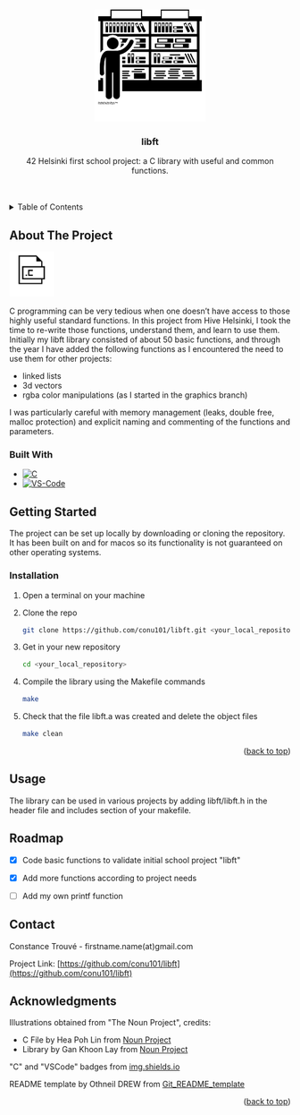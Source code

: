 <a name="readme-top"></a>

<!-- PROJECT LOGO -->
<br />
<div align="center">
  <a href="https://github.com/conu101/libft">
    <img src="noun-library-876200.png" alt="Logo" width="200" height="200">
  </a>

  <h3 align="center">libft</h3>

  <p align="center">
    42 Helsinki first school project: a C library with useful and common functions.
    <br />
    <br />
    <br />
  </p>
</div>



<!-- TABLE OF CONTENTS -->
<details>
  <summary>Table of Contents</summary>
  <ol>
    <li>
      <a href="#about-the-project">About The Project</a>
      <ul>
        <li><a href="#built-with">Built With</a></li>
      </ul>
    </li>
    <li>
      <a href="#getting-started">Getting Started</a>
      <ul>
        <li><a href="#installation">Installation</a></li>
      </ul>
    </li>
    <li><a href="#usage">Usage</a></li>
    <li><a href="#roadmap">Roadmap</a></li>
    <li><a href="#contact">Contact</a></li>
    <li><a href="#acknowledgments">Acknowledgments</a></li>
  </ol>
</details>



<!-- ABOUT THE PROJECT -->
## About The Project

  <a href="https://github.com/conu101/libft">
    <img src="noun-c-file-896983.png" alt="Logo" width="80" height="80">
  </a>

C programming can be very tedious when one doesn’t have access to those highly useful standard functions. In this project from Hive Helsinki, I took the time to re-write those functions, understand them, and learn to use them. 
Initially my libft library consisted of about 50 basic functions, and through the year I have added the following functions as I encountered the need to use them for other projects:

* linked lists
* 3d vectors
* rgba color manipulations (as I started in the graphics branch)

I was particularly careful with memory management (leaks, double free, malloc protection) and explicit naming and commenting of the functions and parameters.




### Built With

* [![C][C.js]][C-url]
* [![VS-Code][VS-Code.js]][VSCode-url]





<!-- GETTING STARTED -->
## Getting Started

The project can be set up locally by downloading or cloning the repository. It has been built on and for macos so its functionality is not guaranteed on other operating systems.

### Installation

1. Open a terminal on your machine

2. Clone the repo
   ```sh
   git clone https://github.com/conu101/libft.git <your_local_repository>
   ```
3. Get in your new repository
   ```sh
   cd <your_local_repository>
   ```
4. Compile the library using the Makefile commands
   ```sh
   make
   ```
5. Check that the file libft.a was created and delete the object files
   ```sh
   make clean
   ```

<p align="right">(<a href="#readme-top">back to top</a>)</p>



<!-- USAGE EXAMPLES -->
## Usage

The library can be used in various projects by adding libft/libft.h in the header file and includes section of your makefile.




<!-- ROADMAP -->
## Roadmap

- [x] Code basic functions to validate initial school project "libft"
- [x] Add more functions according to project needs
- [ ] Add my own printf function



<!-- CONTACT -->
## Contact

Constance Trouvé - firstname.name(at)gmail.com

Project Link: [https://github.com/conu101/libft](https://github.com/conu101/libft)




<!-- ACKNOWLEDGMENTS -->
## Acknowledgments

Illustrations obtained from "The Noun Project", credits:
* C File by Hea Poh Lin from <a href="https://thenounproject.com/browse/icons/term/c-file/" target="_blank" title="C File Icons">Noun Project</a>
* Library by Gan Khoon Lay from <a href="https://thenounproject.com/browse/icons/term/library/" target="_blank" title="Library Icons">Noun Project</a>

"C" and "VSCode" badges from <a href="https://img.shields.io" target="_blank" title="badges">img.shields.io</a>

README template by Othneil DREW from <a href=https://github.com/othneildrew/Best-README-Template target="_blank" title="git">Git_README_template</a>

<p align="right">(<a href="#readme-top">back to top</a>)</p>



<!-- MARKDOWN LINKS & IMAGES -->
<!-- https://www.markdownguide.org/basic-syntax/#reference-style-links -->
[contributors-shield]: https://img.shields.io/github/contributors/othneildrew/Best-README-Template.svg?style=for-the-badge
[contributors-url]: https://github.com/othneildrew/Best-README-Template/graphs/contributors
[forks-shield]: https://img.shields.io/github/forks/othneildrew/Best-README-Template.svg?style=for-the-badge
[forks-url]: https://github.com/othneildrew/Best-README-Template/network/members
[stars-shield]: https://img.shields.io/github/stars/othneildrew/Best-README-Template.svg?style=for-the-badge
[stars-url]: https://github.com/othneildrew/Best-README-Template/stargazers
[issues-shield]: https://img.shields.io/github/issues/othneildrew/Best-README-Template.svg?style=for-the-badge
[issues-url]: https://github.com/othneildrew/Best-README-Template/issues
[license-shield]: https://img.shields.io/github/license/othneildrew/Best-README-Template.svg?style=for-the-badge
[license-url]: https://github.com/othneildrew/Best-README-Template/blob/master/LICENSE.txt
[linkedin-shield]: https://img.shields.io/badge/-LinkedIn-black.svg?style=for-the-badge&logo=linkedin&colorB=555
[linkedin-url]: https://linkedin.com/in/othneildrew
[product-screenshot]: images/screenshot.png
[C.js]: https://img.shields.io/badge/C--programming-C-blue
[C-url]: https://www.w3schools.com/c/c_intro.php
[VS-Code.js]: https://img.shields.io/badge/Visual%20Studio%20Code-VSC-blue
[VSCode-url]: https://code.visualstudio.com/
